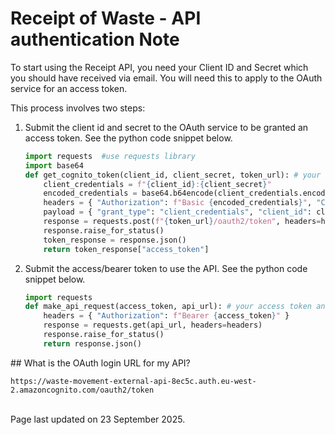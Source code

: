# Receipt of Waste - API authentication Note

To start using the Receipt API, you need your Client ID and Secret which you should have received via email. You will need this to apply to the OAuth service for an access token. 

This process involves two steps: 
<ol>
    <li>Submit the client id and secret to the OAuth service to be granted an access token. See the python code snippet below.

```python
import requests  #use requests library
import base64 
def get_cognito_token(client_id, client_secret, token_url): # your clientID, Client Secret and OAuth URL
    client_credentials = f"{client_id}:{client_secret}"
    encoded_credentials = base64.b64encode(client_credentials.encode()).decode() 
    headers = { "Authorization": f"Basic {encoded_credentials}", "Content-Type": "application/x-www-form-urlencoded" }
    payload = { "grant_type": "client_credentials", "client_id": client_id, "client_secret": client_secret, }
    response = requests.post(f"{token_url}/oauth2/token", headers=headers, data=payload) 
    response.raise_for_status() 
    token_response = response.json() 
    return token_response["access_token"]
```
</li>
<li>Submit the access/bearer token to use the API. See the python code snippet below.

```python
import requests 
def make_api_request(access_token, api_url): # your access token and the api url here
    headers = { "Authorization": f"Bearer {access_token}" } 
    response = requests.get(api_url, headers=headers)
    response.raise_for_status() 
    return response.json() 
```
</li>
</ol>
## What is the OAuth login URL for my API?

```code
https://waste-movement-external-api-8ec5c.auth.eu-west-2.amazoncognito.com/oauth2/token
```

<br/>Page last updated on 23 September 2025.
